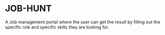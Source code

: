 # JOB-HUNT
A Job management portal where the user can get the result by filling out the specific role and specific skills they are looking for.
